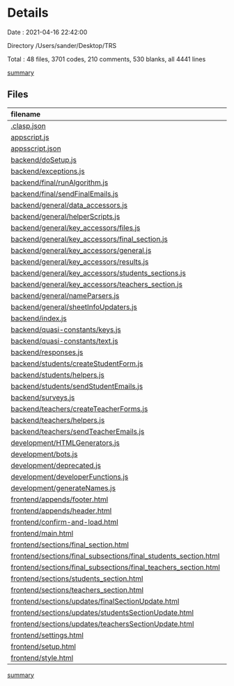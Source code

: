 # Details

Date : 2021-04-16 22:42:00

Directory /Users/sander/Desktop/TRS

Total : 48 files,  3701 codes, 210 comments, 530 blanks, all 4441 lines

[summary](results.md)

## Files
| filename | language | code | comment | blank | total |
| :--- | :--- | ---: | ---: | ---: | ---: |
| [.clasp.json](/.clasp.json) | JSON | 1 | 0 | 1 | 2 |
| [appscript.js](/appscript.js) | JavaScript | 1 | 0 | 2 | 3 |
| [appsscript.json](/appsscript.json) | JSON | 15 | 0 | 0 | 15 |
| [backend/doSetup.js](/backend/doSetup.js) | JavaScript | 75 | 3 | 22 | 100 |
| [backend/exceptions.js](/backend/exceptions.js) | JavaScript | 76 | 7 | 14 | 97 |
| [backend/final/runAlgorithm.js](/backend/final/runAlgorithm.js) | JavaScript | 215 | 48 | 22 | 285 |
| [backend/final/sendFinalEmails.js](/backend/final/sendFinalEmails.js) | JavaScript | 83 | 3 | 8 | 94 |
| [backend/general/data_accessors.js](/backend/general/data_accessors.js) | JavaScript | 75 | 0 | 6 | 81 |
| [backend/general/helperScripts.js](/backend/general/helperScripts.js) | JavaScript | 180 | 2 | 26 | 208 |
| [backend/general/key_accessors/files.js](/backend/general/key_accessors/files.js) | JavaScript | 186 | 9 | 27 | 222 |
| [backend/general/key_accessors/final_section.js](/backend/general/key_accessors/final_section.js) | JavaScript | 79 | 0 | 17 | 96 |
| [backend/general/key_accessors/general.js](/backend/general/key_accessors/general.js) | JavaScript | 42 | 4 | 8 | 54 |
| [backend/general/key_accessors/results.js](/backend/general/key_accessors/results.js) | JavaScript | 86 | 0 | 15 | 101 |
| [backend/general/key_accessors/students_sections.js](/backend/general/key_accessors/students_sections.js) | JavaScript | 60 | 0 | 9 | 69 |
| [backend/general/key_accessors/teachers_section.js](/backend/general/key_accessors/teachers_section.js) | JavaScript | 39 | 0 | 8 | 47 |
| [backend/general/nameParsers.js](/backend/general/nameParsers.js) | JavaScript | 25 | 17 | 7 | 49 |
| [backend/general/sheetInfoUpdaters.js](/backend/general/sheetInfoUpdaters.js) | JavaScript | 98 | 0 | 16 | 114 |
| [backend/index.js](/backend/index.js) | JavaScript | 24 | 9 | 7 | 40 |
| [backend/quasi-constants/keys.js](/backend/quasi-constants/keys.js) | JavaScript | 28 | 9 | 15 | 52 |
| [backend/quasi-constants/text.js](/backend/quasi-constants/text.js) | JavaScript | 166 | 3 | 48 | 217 |
| [backend/responses.js](/backend/responses.js) | JavaScript | 36 | 0 | 5 | 41 |
| [backend/students/createStudentForm.js](/backend/students/createStudentForm.js) | JavaScript | 73 | 15 | 12 | 100 |
| [backend/students/helpers.js](/backend/students/helpers.js) | JavaScript | 79 | 8 | 11 | 98 |
| [backend/students/sendStudentEmails.js](/backend/students/sendStudentEmails.js) | JavaScript | 55 | 2 | 7 | 64 |
| [backend/surveys.js](/backend/surveys.js) | JavaScript | 61 | 0 | 11 | 72 |
| [backend/teachers/createTeacherForms.js](/backend/teachers/createTeacherForms.js) | JavaScript | 133 | 14 | 21 | 168 |
| [backend/teachers/helpers.js](/backend/teachers/helpers.js) | JavaScript | 70 | 10 | 8 | 88 |
| [backend/teachers/sendTeacherEmails.js](/backend/teachers/sendTeacherEmails.js) | JavaScript | 98 | 0 | 9 | 107 |
| [development/HTMLGenerators.js](/development/HTMLGenerators.js) | JavaScript | 63 | 1 | 7 | 71 |
| [development/bots.js](/development/bots.js) | JavaScript | 44 | 2 | 4 | 50 |
| [development/deprecated.js](/development/deprecated.js) | JavaScript | 71 | 25 | 12 | 108 |
| [development/developerFunctions.js](/development/developerFunctions.js) | JavaScript | 27 | 4 | 5 | 36 |
| [development/generateNames.js](/development/generateNames.js) | JavaScript | 35 | 0 | 10 | 45 |
| [frontend/appends/footer.html](/frontend/appends/footer.html) | HTML | 44 | 0 | 1 | 45 |
| [frontend/appends/header.html](/frontend/appends/header.html) | HTML | 11 | 3 | 2 | 16 |
| [frontend/confirm-and-load.html](/frontend/confirm-and-load.html) | HTML | 78 | 0 | 13 | 91 |
| [frontend/main.html](/frontend/main.html) | HTML | 84 | 0 | 14 | 98 |
| [frontend/sections/final_section.html](/frontend/sections/final_section.html) | HTML | 54 | 0 | 6 | 60 |
| [frontend/sections/final_subsections/final_students_section.html](/frontend/sections/final_subsections/final_students_section.html) | HTML | 81 | 0 | 6 | 87 |
| [frontend/sections/final_subsections/final_teachers_section.html](/frontend/sections/final_subsections/final_teachers_section.html) | HTML | 79 | 0 | 8 | 87 |
| [frontend/sections/students_section.html](/frontend/sections/students_section.html) | HTML | 182 | 1 | 19 | 202 |
| [frontend/sections/teachers_section.html](/frontend/sections/teachers_section.html) | HTML | 177 | 1 | 21 | 199 |
| [frontend/sections/updates/finalSectionUpdate.html](/frontend/sections/updates/finalSectionUpdate.html) | HTML | 42 | 0 | 5 | 47 |
| [frontend/sections/updates/studentsSectionUpdate.html](/frontend/sections/updates/studentsSectionUpdate.html) | HTML | 24 | 0 | 2 | 26 |
| [frontend/sections/updates/teachersSectionUpdate.html](/frontend/sections/updates/teachersSectionUpdate.html) | HTML | 27 | 0 | 2 | 29 |
| [frontend/settings.html](/frontend/settings.html) | HTML | 269 | 10 | 13 | 292 |
| [frontend/setup.html](/frontend/setup.html) | HTML | 68 | 0 | 5 | 73 |
| [frontend/style.html](/frontend/style.html) | HTML | 82 | 0 | 13 | 95 |

[summary](results.md)